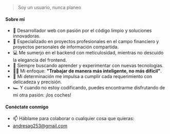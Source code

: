 > Soy un usuario, nunca planeo 

#### Sobre mí
- 🚀 Desarrollador web con pasión por el código limpio y soluciones innovadoras.
- 💼 Especializado en proyectos profesionales en el campo financiero y proyectos personales de información compartida.
- 💻 Me sumerjo en el backend con meticulosidad, mientras no descuido la elegancia del frontend.
- 🌱 Siempre buscando aprender y experimentar con nuevas tecnologías.
- 👨‍💻 Mi enfoque: **"Trabajar de manera más inteligente, no más difícil"**.
- 🎯 Mi determinación me impulsa a cumplir cada requerimiento con delicadeza y precisión.
- 🏎️ Y cuando no estoy codificando, puedes encontrarme disfrutando de mi otra pasión: ¡los coches!

#### Conéctate conmigo
- 📫 Háblame para colaborar o cualquier cosa que quieras:
- [andresag253\@gmail.com](mailto:andresag253@gmail.com?subject=Contacto)
